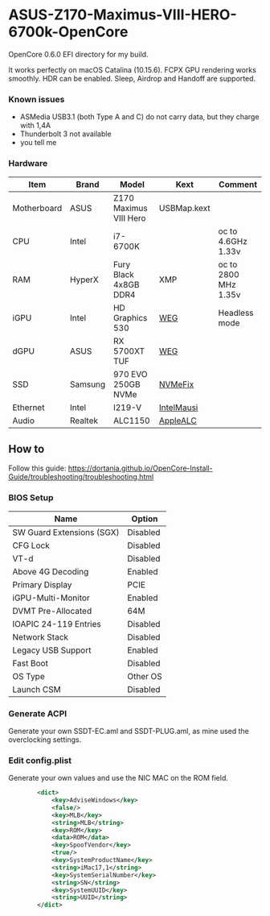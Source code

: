 # ASUS-Z170-Maximus-VIII-HERO-6700k-OpenCore

OpenCore 0.6.0 EFI directory for my build. 

It works perfectly on macOS Catalina (10.15.6). FCPX GPU rendering works smoothly. HDR can be enabled. Sleep, Airdrop and Handoff are supported.

### Known issues
 - ASMedia USB3.1 (both Type A and C) do not carry data, but they charge with 1,4A
 - Thunderbolt 3 not available
 - you tell me 

### Hardware
| Item | Brand | Model | Kext | Comment |
|-----|-----|-----|-----|-----|
| Motherboard | ASUS | Z170 Maximus VIII Hero | USBMap.kext | |
| CPU | Intel | i7-6700K | | oc to 4.6GHz 1.33v |
| RAM | HyperX | Fury Black 4x8GB DDR4 | XMP | oc to 2800 MHz 1.35v |
| iGPU | Intel | HD Graphics 530 | [WEG](https://github.com/acidanthera/WhateverGreen) | Headless mode |
| dGPU | ASUS | RX 5700XT TUF | [WEG](https://github.com/acidanthera/WhateverGreen) |  |
| SSD | Samsung | 970 EVO 250GB NVMe | [NVMeFix](https://github.com/acidanthera/NVMeFix) | |
| Ethernet | Intel | I219-V | [IntelMausi](https://github.com/acidanthera/IntelMausi) | |
| Audio | Realtek | ALC1150 | [AppleALC](https://github.com/acidanthera/AppleALC) | |

## How to

Follow this guide: https://dortania.github.io/OpenCore-Install-Guide/troubleshooting/troubleshooting.html

### BIOS Setup
| Name | Option |
| --- | --- |
| SW Guard Extensions (SGX) | Disabled |
| CFG Lock | Disabled |
| VT-d | Disabled |
| Above 4G Decoding | Enabled |
| Primary Display | PCIE |
| iGPU-Multi-Monitor | Enabled |
| DVMT Pre-Allocated | 64M |
| IOAPIC 24-119 Entries | Disabled |
| Network Stack | Disabled |
| Legacy USB Support| Enabled |
| Fast Boot | Disabled |
| OS Type | Other OS |
| Launch CSM | Disabled |

### Generate ACPI

Generate your own SSDT-EC.aml and SSDT-PLUG.aml, as mine used the overclocking settings.

### Edit config.plist 

Generate your own values and use the NIC MAC on the ROM field.

```xml 
		<dict>
			<key>AdviseWindows</key>
			<false/>
			<key>MLB</key>
			<string>MLB</string>
			<key>ROM</key>
			<data>ROM</data>
			<key>SpoofVendor</key>
			<true/>
			<key>SystemProductName</key>
			<string>iMac17,1</string>
			<key>SystemSerialNumber</key>
			<string>SN</string>
			<key>SystemUUID</key>
			<string>UUID</string>
		</dict>
```
